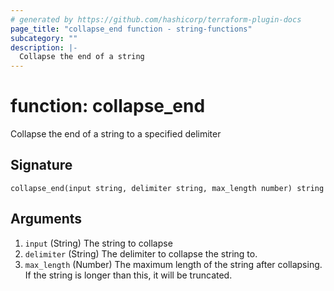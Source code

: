 ```yaml
---
# generated by https://github.com/hashicorp/terraform-plugin-docs
page_title: "collapse_end function - string-functions"
subcategory: ""
description: |-
  Collapse the end of a string
---
```


# function: collapse_end

Collapse the end of a string to a specified delimiter



## Signature

<!-- signature generated by tfplugindocs -->
```text
collapse_end(input string, delimiter string, max_length number) string
```

## Arguments

<!-- arguments generated by tfplugindocs -->
1. `input` (String) The string to collapse
1. `delimiter` (String) The delimiter to collapse the string to.
1. `max_length` (Number) The maximum length of the string after collapsing. If the string is longer than this, it will be truncated.
